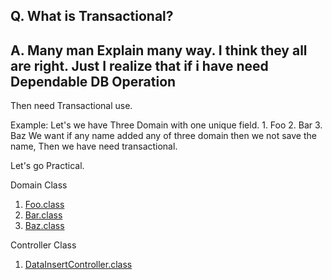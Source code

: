 ## Q. What is Transactional?
## A. Many man Explain many way. I think they all are right. Just I realize that if i have need Dependable DB Operation
 Then need Transactional use.
 
 Example:
    Let's we have Three Domain with one unique field.
    1. Foo
    2. Bar
    3. Baz
    We want if any name added any of three domain then we not save the name, Then we have need transactional.
    
Let's go Practical.

Domain Class

1. [Foo.class](https://github.com/hmtmcse/grails/blob/master/project/GrailsForBeginner/grails-app/domain/com/miaisoft/tutotial/gorm/transactionaltest/Foo.groovy)
2. [Bar.class](https://github.com/hmtmcse/grails/blob/master/project/GrailsForBeginner/grails-app/domain/com/miaisoft/tutotial/gorm/transactionaltest/Bar.groovy)
2. [Baz.class](https://github.com/hmtmcse/grails/blob/master/project/GrailsForBeginner/grails-app/domain/com/miaisoft/tutotial/gorm/transactionaltest/Baz.groovy)



Controller Class

1. [DataInsertController.class](https://github.com/hmtmcse/grails/blob/master/project/GrailsForBeginner/grails-app/controllers/com/miaisoft/tutotial/gorm/transactionaltest/DataInsertController.groovy)

